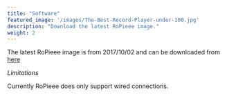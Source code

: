 ```yaml
---
title: "Software"
featured_image: '/images/The-Best-Record-Player-under-100.jpg'
description: "Download the latest RoPieee image."
weight: 2
---
```

The latest RoPieee image is from 2017/10/02 and can be downloaded from [here](http://image.ropieee.org/ropieee-20171002.img)

*Limitations*

Currently RoPieee does only support wired connections.
